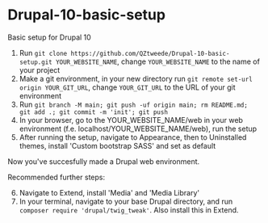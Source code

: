 # Drupal-10-basic-setup
Basic setup for Drupal 10

1. Run ```git clone https://github.com/QZtweede/Drupal-10-basic-setup.git YOUR_WEBSITE_NAME```, change ```YOUR_WEBSITE_NAME``` to the name of your project
2. Make a git environment, in your new directory run ```git remote set-url origin YOUR_GIT_URL```, change ```YOUR_GIT_URL``` to the URL of your git environment
3. Run ```git branch -M main; git push -uf origin main; rm README.md; git add .; git commit -m 'init'; git push```
4. In your browser, go to the YOUR_WEBSITE_NAME/web in your web environment (f.e. localhost/YOUR_WEBSITE_NAME/web), run the setup
5. After running the setup, navigate to Appearance, then to Uninstalled themes, install 'Custom bootstrap SASS' and set as default

Now you've succesfully made a Drupal web environment. 

Recommended further steps:

6. Navigate to Extend, install 'Media' and 'Media Library'
7. In your terminal, navigate to your base Drupal directory, and run ```composer require 'drupal/twig_tweak'```. Also install this in Extend.
